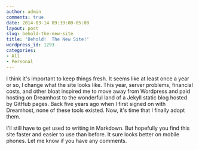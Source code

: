 ```yaml
---
author: admin
comments: true
date: 2014-03-14 09:39:00-05:00
layout: post
slug: behold-the-new-site
title: 'Behold!  The New Site!'
wordpress_id: 1293
categories:
- All
- Personal
---
```


I think it's important to keep things fresh.  It seems like at least once a year or so, I change what the site looks like.  This year, server problems, financial costs, and other bloat inspired me to move away from Wordpress and paid hosting on Dreamhost to the wonderful land of a Jekyll static blog hosted by GitHub pages.  Back five years ago when I first signed on with Dreamhost, none of these tools existed.  Now, it's time that I finally adopt them.

I'll still have to get used to writing in Markdown.  But hopefully you find this site faster and easier to use than before.  It sure looks better on mobile phones.  Let me know if you have any comments.